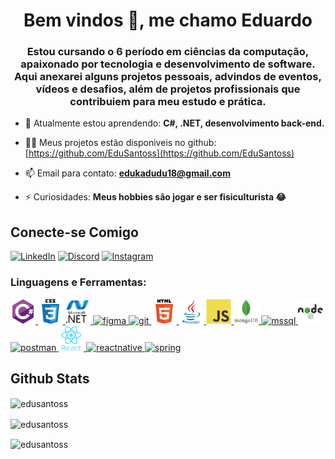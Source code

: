 <h1 align="center">Bem vindos 👋, me chamo Eduardo </h1>
<h3 align="center">Estou cursando o 6 período em ciências da computação, apaixonado por tecnologia e desenvolvimento de software. Aqui anexarei alguns projetos pessoais, advindos de eventos, vídeos e desafios, além de projetos profissionais que contribuiem para meu estudo e prática.</h3>


- 🌱 Atualmente estou aprendendo: **C#, .NET, desenvolvimento back-end.**

- 👨‍💻 Meus projetos estão disponiveis no github: [https://github.com/EduSantoss](https://github.com/EduSantoss)

- 📫 Email para contato: **edukadudu18@gmail.com**

- ⚡ Curiosidades: **Meus hobbies são jogar e ser fisiculturista 😂**

## Conecte-se Comigo

[![LinkedIn](https://img.shields.io/badge/LinkedIn-0077B5?style=for-the-badge&logo=linkedin&logoColor=white)](https://www.linkedin.com/in/eduardo-santos-995682267/) 
[![Discord](https://img.shields.io/badge/Discord-7289DA?style=for-the-badge&logo=discord&logoColor=white)](https://discord.com/channels/@_yonny/)
[![Instagram](https://img.shields.io/badge/-Instagram-%23E4405F?style=for-the-badge&logo=instagram&logoColor=white)](https://www.instagram.com/edub.santos/)

<h3 align="left">Linguagens e Ferramentas:</h3>
<p align="left"> <a href="https://www.w3schools.com/cs/" target="_blank" rel="noreferrer"> <img src="https://raw.githubusercontent.com/devicons/devicon/master/icons/csharp/csharp-original.svg" alt="csharp" width="40" height="40"/> </a> <a href="https://www.w3schools.com/css/" target="_blank" rel="noreferrer"> <img src="https://raw.githubusercontent.com/devicons/devicon/master/icons/css3/css3-original-wordmark.svg" alt="css3" width="40" height="40"/> </a> <a href="https://dotnet.microsoft.com/" target="_blank" rel="noreferrer"> <img src="https://raw.githubusercontent.com/devicons/devicon/master/icons/dot-net/dot-net-original-wordmark.svg" alt="dotnet" width="40" height="40"/> </a> <a href="https://www.figma.com/" target="_blank" rel="noreferrer"> <img src="https://www.vectorlogo.zone/logos/figma/figma-icon.svg" alt="figma" width="40" height="40"/> </a> <a href="https://git-scm.com/" target="_blank" rel="noreferrer"> <img src="https://www.vectorlogo.zone/logos/git-scm/git-scm-icon.svg" alt="git" width="40" height="40"/> </a> <a href="https://www.w3.org/html/" target="_blank" rel="noreferrer"> <img src="https://raw.githubusercontent.com/devicons/devicon/master/icons/html5/html5-original-wordmark.svg" alt="html5" width="40" height="40"/> </a> <a href="https://www.java.com" target="_blank" rel="noreferrer"> <img src="https://raw.githubusercontent.com/devicons/devicon/master/icons/java/java-original.svg" alt="java" width="40" height="40"/> </a> <a href="https://developer.mozilla.org/en-US/docs/Web/JavaScript" target="_blank" rel="noreferrer"> <img src="https://raw.githubusercontent.com/devicons/devicon/master/icons/javascript/javascript-original.svg" alt="javascript" width="40" height="40"/> </a> <a href="https://www.mongodb.com/" target="_blank" rel="noreferrer"> <img src="https://raw.githubusercontent.com/devicons/devicon/master/icons/mongodb/mongodb-original-wordmark.svg" alt="mongodb" width="40" height="40"/> </a> <a href="https://www.microsoft.com/en-us/sql-server" target="_blank" rel="noreferrer"> <img src="https://www.svgrepo.com/show/303229/microsoft-sql-server-logo.svg" alt="mssql" width="40" height="40"/> </a> <a href="https://nodejs.org" target="_blank" rel="noreferrer"> <img src="https://raw.githubusercontent.com/devicons/devicon/master/icons/nodejs/nodejs-original-wordmark.svg" alt="nodejs" width="40" height="40"/> </a> <a href="https://postman.com" target="_blank" rel="noreferrer"> <img src="https://www.vectorlogo.zone/logos/getpostman/getpostman-icon.svg" alt="postman" width="40" height="40"/> </a> <a href="https://reactjs.org/" target="_blank" rel="noreferrer"> <img src="https://raw.githubusercontent.com/devicons/devicon/master/icons/react/react-original-wordmark.svg" alt="react" width="40" height="40"/> </a> <a href="https://reactnative.dev/" target="_blank" rel="noreferrer"> <img src="https://reactnative.dev/img/header_logo.svg" alt="reactnative" width="40" height="40"/> </a> <a href="https://spring.io/" target="_blank" rel="noreferrer"> <img src="https://www.vectorlogo.zone/logos/springio/springio-icon.svg" alt="spring" width="40" height="40"/> </a> </p>

## Github Stats 

<p><img align="center" src="https://github-readme-stats.vercel.app/api?username=edusantoss&show_icons=true&locale=en" alt="edusantoss" /></p>

<p><img align="center" src="https://github-readme-streak-stats.herokuapp.com/?user=edusantoss&" alt="edusantoss" /></p>

<p><img align="center" src="https://github-readme-stats.vercel.app/api/top-langs?username=edusantoss&show_icons=true&locale=en&layout=compact" alt="edusantoss" /></p>
